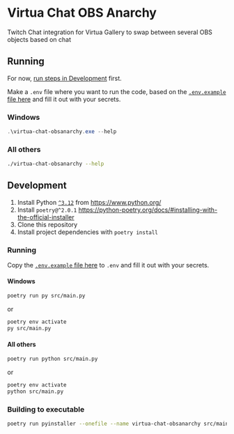 # Virtua Chat OBS Anarchy

Twitch Chat integration for Virtua Gallery to swap between several OBS objects based on chat

## Running

For now, [run steps in Development](#development) first.

Make a `.env` file where you want to run the code, based on the [`.env.example` file here](./.env.example) and fill it out with your secrets.

### Windows

```ps1
.\virtua-chat-obsanarchy.exe --help
```

### All others

```sh
./virtua-chat-obsanarchy --help
```

## Development

1. Install Python [`^3.12`](https://www.python.org/downloads/release/python-3128/) from https://www.python.org/
2. Install `poetry@^2.0.1`  https://python-poetry.org/docs/#installing-with-the-official-installer
3. Clone this repository
4. Install project dependencies with `poetry install`

### Running

Copy the [`.env.example` file here](./.env.example) to `.env` and fill it out with your secrets.

#### Windows

```sh
poetry run py src/main.py
```

or

```sh
poetry env activate
py src/main.py
```

#### All others

```sh
poetry run python src/main.py
```

or

```sh
poetry env activate
python src/main.py
```

### Building to executable

```sh
poetry run pyinstaller --onefile --name virtua-chat-obsanarchy src/main.py
```